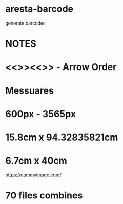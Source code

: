 # aresta-barcode

generate barcodes

# NOTES

# <<>><<>> - Arrow Order

# Messuares

# 600px - 3565px

# 15.8cm x 94.32835821cm

# 6.7cm x 40cm

https://dummyimage.com/

# 70 files combines
